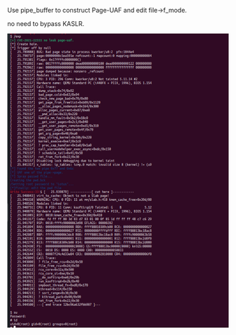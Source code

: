 Use  pipe_buffer to construct Page-UAF and edit file->f_mode.

no need to bypass KASLR.

![success](success.png)

